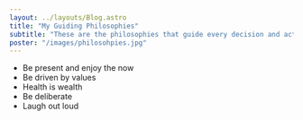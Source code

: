 ```yaml
---
layout: ../layouts/Blog.astro
title: "My Guiding Philosophies"
subtitle: "These are the philosophies that guide every decision and action I take."
poster: "/images/philosohpies.jpg"
---
```


- Be present and enjoy the now
- Be driven by values
- Health is wealth
- Be deliberate
- Laugh out loud
